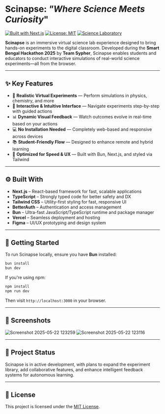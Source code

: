 # Scinapse: *"Where Science Meets Curiosity*"

[![Built with Next.js](https://img.shields.io/badge/Built%20with-Next.js-000?logo=next.js\&logoColor=white)](https://nextjs.org)
[![License: MIT](https://img.shields.io/badge/License-MIT-green.svg)](https://opensource.org/licenses/MIT)
[![Science Laboratory](https://img.shields.io/badge/Domain-Science%20Laboratory-blue)](#)

**Scinapse** is an immersive virtual science lab experience designed to bring hands-on experiments to the digital classroom. Developed during the **Smart Bengal Hackathon 2025** by **Team Sypher**, Scinapse enables students and educators to conduct interactive simulations of real-world science experiments—all from the browser.

---

## ✨ Key Features

* 🔬 **Realistic Virtual Experiments** — Perform simulations in physics, chemistry, and more
* 🧠 **Interactive & Intuitive Interface** — Navigate experiments step-by-step with guided actions
* 📊 **Dynamic Visual Feedback** — Watch outcomes evolve in real-time based on your actions
* 💻 **No Installation Needed** — Completely web-based and responsive across devices
* 📚 **Student-Friendly Flow** — Designed to enhance remote and hybrid learning
* 🚀 **Optimized for Speed & UX** — Built with Bun, Next.js, and styled via Tailwind

---

## ⚙️ Built With

* **Next.js** – React-based framework for fast, scalable applications
* **TypeScript** – Strongly typed code for better safety and DX
* **Tailwind CSS** – Utility-first styling for fast, responsive UI
* **BetterAuth** – Authentication and access management
* **Bun** – Ultra-fast JavaScript/TypeScript runtime and package manager
* **Vercel** – Seamless deployment and hosting
* **Figma** – UI/UX prototyping and design system

---

## 🚀 Getting Started

To run Scinapse locally, ensure you have **Bun** installed:

```bash
bun install
bun dev
```

If you're using npm:

```bash
npm install
npm run dev
```

Then visit `http://localhost:3000` in your browser.

---

## 📸 Screenshots

![Screenshot 2025-05-22 123259](https://github.com/user-attachments/assets/95d31a29-72d5-4788-8927-b951c90c4f8a)
![Screenshot 2025-05-22 123116](https://github.com/user-attachments/assets/03833819-c6b4-42b2-89d7-6565bb2e56bc)

---

## 🏁 Project Status

Scinapse is in active development, with plans to expand the experiment library, add collaborative features, and enhance intelligent feedback systems for autonomous learning.

---

## 📄 License

This project is licensed under the [MIT License](LICENSE).
